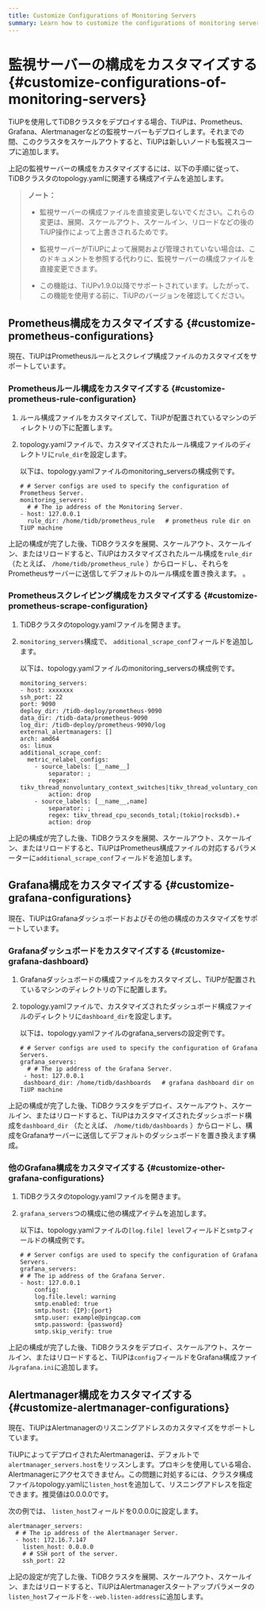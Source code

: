 ```yaml
---
title: Customize Configurations of Monitoring Servers
summary: Learn how to customize the configurations of monitoring servers managed by TiUP
---
```


# 監視サーバーの構成をカスタマイズする {#customize-configurations-of-monitoring-servers}

TiUPを使用してTiDBクラスタをデプロイする場合、TiUPは、Prometheus、Grafana、Alertmanagerなどの監視サーバーもデプロイします。それまでの間、このクラスタをスケールアウトすると、TiUPは新しいノードも監視スコープに追加します。

上記の監視サーバーの構成をカスタマイズするには、以下の手順に従って、TiDBクラスタのtopology.yamlに関連する構成アイテムを追加します。

> **ノート：**
>
> -   監視サーバーの構成ファイルを直接変更しないでください。これらの変更は、展開、スケールアウト、スケールイン、リロードなどの後のTiUP操作によって上書きされるためです。
>
> -   監視サーバーがTiUPによって展開および管理されていない場合は、このドキュメントを参照する代わりに、監視サーバーの構成ファイルを直接変更できます。
>
> -   この機能は、TiUPv1.9.0以降でサポートされています。したがって、この機能を使用する前に、TiUPのバージョンを確認してください。

## Prometheus構成をカスタマイズする {#customize-prometheus-configurations}

現在、TiUPはPrometheusルールとスクレイプ構成ファイルのカスタマイズをサポートしています。

### Prometheusルール構成をカスタマイズする {#customize-prometheus-rule-configuration}

1.  ルール構成ファイルをカスタマイズして、TiUPが配置されているマシンのディレクトリの下に配置します。

2.  topology.yamlファイルで、カスタマイズされたルール構成ファイルのディレクトリに`rule_dir`を設定します。

    以下は、topology.yamlファイルのmonitoring_serversの構成例です。

    ```
    # # Server configs are used to specify the configuration of Prometheus Server.
    monitoring_servers:
      # # The ip address of the Monitoring Server.
    - host: 127.0.0.1
      rule_dir: /home/tidb/prometheus_rule   # prometheus rule dir on TiUP machine
    ```

上記の構成が完了した後、TiDBクラスタを展開、スケールアウト、スケールイン、またはリロードすると、TiUPはカスタマイズされたルール構成を`rule_dir` （たとえば、 `/home/tidb/prometheus_rule` ）からロードし、それらをPrometheusサーバーに送信してデフォルトのルール構成を置き換えます。 。

### Prometheusスクレイピング構成をカスタマイズする {#customize-prometheus-scrape-configuration}

1.  TiDBクラスタのtopology.yamlファイルを開きます。

2.  `monitoring_servers`構成で、 `additional_scrape_conf`フィールドを追加します。

    以下は、topology.yamlファイルのmonitoring_serversの構成例です。

    ```
    monitoring_servers:
    - host: xxxxxxx
    ssh_port: 22
    port: 9090
    deploy_dir: /tidb-deploy/prometheus-9090
    data_dir: /tidb-data/prometheus-9090
    log_dir: /tidb-deploy/prometheus-9090/log
    external_alertmanagers: []
    arch: amd64
    os: linux
    additional_scrape_conf:
      metric_relabel_configs:
        - source_labels: [__name__]
            separator: ;
            regex: tikv_thread_nonvoluntary_context_switches|tikv_thread_voluntary_context_switches|tikv_threads_io_bytes_total
            action: drop
        - source_labels: [__name__,name]
            separator: ;
            regex: tikv_thread_cpu_seconds_total;(tokio|rocksdb).+
            action: drop
    ```

上記の構成が完了した後、TiDBクラスタを展開、スケールアウト、スケールイン、またはリロードすると、TiUPはPrometheus構成ファイルの対応するパラメーターに`additional_scrape_conf`フィールドを追加します。

## Grafana構成をカスタマイズする {#customize-grafana-configurations}

現在、TiUPはGrafanaダッシュボードおよびその他の構成のカスタマイズをサポートしています。

### Grafanaダッシュボードをカスタマイズする {#customize-grafana-dashboard}

1.  Grafanaダッシュボードの構成ファイルをカスタマイズし、TiUPが配置されているマシンのディレクトリの下に配置します。

2.  topology.yamlファイルで、カスタマイズされたダッシュボード構成ファイルのディレクトリに`dashboard_dir`を設定します。

    以下は、topology.yamlファイルのgrafana_serversの設定例です。

    ```
    # # Server configs are used to specify the configuration of Grafana Servers.
    grafana_servers:
      # # The ip address of the Grafana Server.
     - host: 127.0.0.1
     dashboard_dir: /home/tidb/dashboards   # grafana dashboard dir on TiUP machine
    ```

上記の構成が完了した後、TiDBクラスタをデプロイ、スケールアウト、スケールイン、またはリロードすると、TiUPはカスタマイズされたダッシュボード構成を`dashboard_dir` （たとえば、 `/home/tidb/dashboards` ）からロードし、構成をGrafanaサーバーに送信してデフォルトのダッシュボードを置き換えます構成。

### 他のGrafana構成をカスタマイズする {#customize-other-grafana-configurations}

1.  TiDBクラスタのtopology.yamlファイルを開きます。

2.  `grafana_servers`つの構成に他の構成アイテムを追加します。

    以下は、topology.yamlファイルの`[log.file] level`フィールドと`smtp`フィールドの構成例です。

    ```
    # # Server configs are used to specify the configuration of Grafana Servers.
    grafana_servers:
    # # The ip address of the Grafana Server.
    - host: 127.0.0.1
        config:
        log.file.level: warning
        smtp.enabled: true
        smtp.host: {IP}:{port}
        smtp.user: example@pingcap.com
        smtp.password: {password}
        smtp.skip_verify: true
    ```

上記の構成が完了した後、TiDBクラスタをデプロイ、スケールアウト、スケールイン、またはリロードすると、TiUPは`config`フィールドをGrafana構成ファイル`grafana.ini`に追加します。

## Alertmanager構成をカスタマイズする {#customize-alertmanager-configurations}

現在、TiUPはAlertmanagerのリスニングアドレスのカスタマイズをサポートしています。

TiUPによってデプロイされたAlertmanagerは、デフォルトで`alertmanager_servers.host`をリッスンします。プロキシを使用している場合、Alertmanagerにアクセスできません。この問題に対処するには、クラスタ構成ファイルtopology.yamlに`listen_host`を追加して、リスニングアドレスを指定できます。推奨値は0.0.0.0です。

次の例では、 `listen_host`フィールドを0.0.0.0に設定します。

```
alertmanager_servers:
  # # The ip address of the Alertmanager Server.
  - host: 172.16.7.147
    listen_host: 0.0.0.0
    # # SSH port of the server.
    ssh_port: 22
```

上記の設定が完了した後、TiDBクラスタを展開、スケールアウト、スケールイン、またはリロードすると、TiUPはAlertmanagerスタートアップパラメータの`listen_host`フィールドを`--web.listen-address`に追加します。
